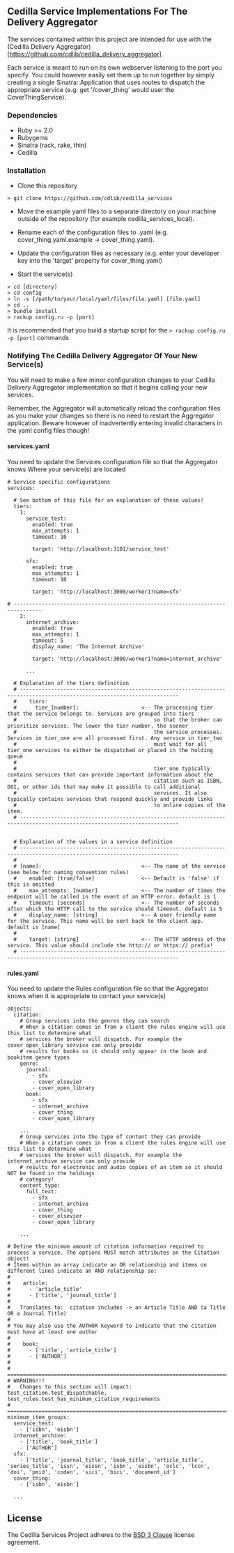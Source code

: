 ## Cedilla Service Implementations For The Delivery Aggregator

The services contained within this project are intended for use with the (Cedilla Delivery Aggregator)[https://github.com/cdlib/cedilla_delivery_aggregator]. 

Each service is meant to run on its own webserver listening to the port you specify. You could however easily set them up to run together by simply creating a single Sinatra::Application that uses routes to dispatch the appropriate service (e.g. get '/cover_thing' would user the CoverThingService).

### Dependencies

- Ruby >= 2.0
- Rubygems
- Sinatra (rack, rake, thin)
- Cedilla 

### Installation

- Clone this repository
```
> git clone https://github.com/cdlib/cedilla_services
```

- Move the example yaml files to a separate directory on your machine outside of the repository (for example cedilla_services_local).
- Rename each of the configuration files to .yaml (e.g. cover_thing.yaml.example -> cover_thing.yaml). 
- Update the configuration files as necessary (e.g. enter your developer key into the 'target' property for cover_thing.yaml)

- Start the service(s)
```
> cd [directory]
> cd config
> ln -s [/path/to/your/local/yaml/files/file.yaml] [file.yaml]
> cd ..
> bundle install
> rackup config.ru -p [port]
```

It is recommended that you build a startup script for the ```> rackup config.ru -p [port]``` commands

### Notifying The Cedilla Delivery Aggregator Of Your New Service(s)

You will need to make a few minor configuration changes to your Cedilla Delivery Aggregator implementation so that it begins calling your new services. 

Remember, the Aggregator will automatically reload the configuration files as you make your changes so there is no need to restart the Aggregator application. Beware however of inadvertently entering invalid <tab> characters in the yaml config files though!

#### services.yaml

You need to update the Services configuration file so that the Aggregator knows Where your service(s) are located

```
# Service specific configurations
services:
  
  # See bottom of this file for an explanation of these values!
  tiers:
    1:
      service_test:
        enabled: true
        max_attempts: 1
        timeout: 10

        target: 'http://localhost:3101/service_test'

      sfx:
        enabled: true
        max_attempts: 1
        timeout: 10

        target: 'http://localhost:3000/worker1?name=sfx'
 
# -------------------------------------------------------------------------------
    2:
      internet_archive:
        enabled: true
        max_attempts: 1
        timeout: 5
        display_name: 'The Internet Archive'

        target: 'http://localhost:3000/worker1?name=internet_archive'

      ...

  # Explanation of the tiers definition
  # ------------------------------------------------------------------------------------------------------------------------- 
  #    tiers: 
  #      tier_[number]:                    <-- The processing tier that the service belongs to. Services are grouped into tiers 
  #                                            so that the broker can prioritize services. The lower the tier number, the sooner
  #                                            the service processes. Services in tier_one are all processed first. Any service in tier_two
  #                                            must wait for all tier_one services to either be dispatched or placed in the holding queue
  #
  #                                            tier_one typically contains services that can provide important information about the
  #                                            citation such as ISBN, DOI, or other ids that may make it possible to call additional
  #                                            services. It also typically contains services that respond quickly and provide links
  #                                            to online copies of the item.
  # -------------------------------------------------------------------------------------------------------------------------


  # Explanation of the values in a service definition
  # -------------------------------------------------------------------------------------------------------------------------
  # 
  # [name]:                                <-- The name of the service (see below for naming convention rules)
  #    enabled: [true/false]               <-- Default is 'false' if this is omitted
  #    max_attempts: [number]              <-- The number of times the endpoint will be called in the event of an HTTP error. default is 1
  #    timeout: [seconds]                  <-- The number of seconds after which the HTTP call to the service should timeout. default is 5
  #    display_name: [string]              <-- A user friendly name for the service. This name will be sent back to the client app. default is [name]
  #
  #    target: [string]                    <-- The HTTP address of the service. This value should include the http:// or https:// prefix!
  # -------------------------------------------------------------------------------------------------------------------------
```

#### rules.yaml

You need to update the Rules configuration file so that the Aggregator knows when it is appropriate to contact your service(s)

```
objects:
  citation:
    # Group services into the genres they can search
    # When a citation comes in from a client the rules engine will use this list to determine what
    # services the broker will dispatch. For example the cover_open_library service can only provide
    # results for books so it should only appear in the book and bookitem genre types
    genre:
      journal:
        - sfx
        - cover_elsevier
        - cover_open_library
      book:
        - sfx
        - internet_archive
        - cover_thing
        - cover_open_library

    ...
    # Group services into the type of content they can provide
    # When a citation comes in from a client the rules engine will use this list to determine what
    # services the broker will dispatch. For example the internet_archive service can only provide
    # results for electronic and audio copies of an item so it should NOT be found in the holdings
    # category!
    content_type:
      full_text:
        - sfx
        - internet_archive
        - cover_thing
        - cover_elsevier
        - cover_open_library

    ...

# Define the minimum amount of citation information required to process a service. The options MUST match attributes on the Citation object!
# Items within an array indicate an OR relationship and items on different lines indicate an AND relationship so:
#
#    article:
#      - 'article_title'
#      - ['title', 'journal_title']
#
#   Translates to:  citation includes -> an Article Title AND (a Title OR a Journal Title)
#
# You may also use the AUTHOR keyword to indicate that the citation must have at least one author
#
#    book:
#      - ['title', 'article_title']
#      - ['AUTHOR']
#
# ==============================================================================================================================================
# WARNING!!!
#   Changes to this section will impact: test_citation.test_dispatchable, test_rules.test_has_minimum_citation_requirements
# ==============================================================================================================================================
minimum_item_groups:
  service_test:
    - ['isbn', 'eisbn']
  internet_archive:
    - ['title', 'book_title']
    - ['AUTHOR']
  sfx:
    - ['title', 'journal_title', 'book_title', 'article_title', 'series_title', 'issn', 'eissn', 'isbn', 'eisbn', 'oclc', 'lccn', 'doi', 'pmid', 'coden', 'sici', 'bici', 'document_id']
  cover_thing:
    - ['isbn', 'eisbn'] 

  ...
```

## License

The Cedilla Services Project adheres to the [BSD 3 Clause](./LICENSE.md) license agreement.
